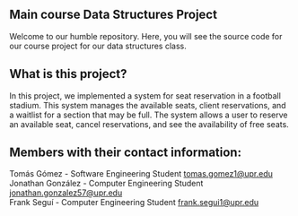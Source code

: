 ## Main course Data Structures Project

Welcome to our humble repository. Here, you will see the source code for our course project for our data structures class.

## What is this project?

In this project, we implemented a system for seat reservation in a football stadium. This system manages the available seats, client reservations, and a waitlist for a section that may be full. The system allows a user to reserve an available seat, cancel reservations, and see the availability of free seats. 

## Members with their contact information:

Tomás Gómez - Software Engineering Student              tomas.gomez1@upr.edu  
Jonathan González - Computer Engineering Student        jonathan.gonzalez57@upr.edu  
Frank Seguí - Computer Engineering Student              frank.segui1@upr.edu  
